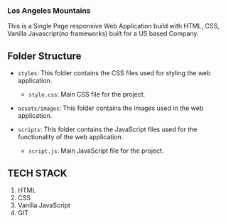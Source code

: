### Los Angeles Mountains
This is a Single Page responsive Web Application build with HTML, CSS, Vanilla Javascript(no frameworks) built for a US based Company. 

## Folder Structure

- `styles`: This folder contains the CSS files used for styling the web application.

  - `style.css`: Main CSS file for the project.

- `assets/images`: This folder contains the images used in the web application.

- `scripts`: This folder contains the JavaScript files used for the functionality of the web application.
  - `script.js`: Main JavaScript file for the project.

## TECH STACK

1. HTML
2. CSS
3. Vanilla JavaScript
4. GIT
